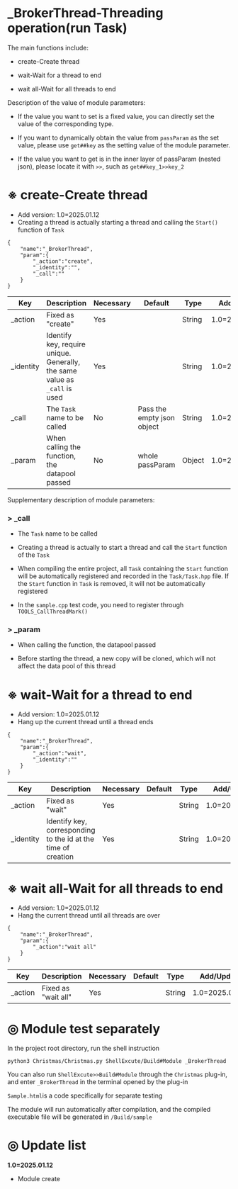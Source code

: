 # _BrokerThread-Threading operation(run Task)

The main functions include:

- create-Create thread
- wait-Wait for a thread to end

- wait all-Wait for all threads to end

Description of the value of module parameters:

- If the value you want to set is a fixed value, you can directly set the value of the corresponding type.

- If you want to dynamically obtain the value from `passParam` as the set value, please use `get##key` as the setting value of the module parameter.

- If the value you want to get is in the inner layer of passParam (nested json), please locate it with `>>`, such as `get##key_1>>key_2`

# ※ create-Create thread

- Add version: 1.0=2025.01.12
- Creating a thread is actually starting a thread and calling the `Start()` function of `Task`

```
{
	"name":"_BrokerThread",
	"param":{
		"_action":"create",
		"_identity":"",
		"_call":""
	}
}
```

| Key        | Description                                                         | Necessary | Default                                                   | Type | Add/Update  |
| ---------- | ------------------------------------------------------------ | -------- | -------------------------------------------------------- | ------ | -------------- |
| _action | Fixed as "create"                                | Yes       |                                                          | String | 1.0=2025.01.12 |
| _identity | Identify key, require unique. Generally, the same value as `_call` is used | Yes       |                                                          | String | 1.0=2025.01.12 |
| _call | The `Task` name to be called | No       | Pass the empty json object | String | 1.0=2025.01.12 |
| _param | When calling the function, the datapool passed | No | whole passParam | Object | 1.0=2025.01.12 |

Supplementary description of module parameters:

### > _call

- The `Task` name to be called

- Creating a thread is actually to start a thread and call the `Start` function of the `Task`

- When compiling the entire project, all `Task` containing the `Start` function will be automatically registered and recorded in the `Task/Task.hpp` file. If the `Start` function in `Task` is removed, it will not be automatically registered

- In the `sample.cpp` test code, you need to register through `TOOLS_CallThreadMark()`

### > _param

- When calling the function, the datapool passed

- Before starting the thread, a new copy will be cloned, which will not affect the data pool of this thread

# ※ wait-Wait for a thread to end

- Add version: 1.0=2025.01.12
- Hang up the current thread until a thread ends

```
{
	"name":"_BrokerThread",
	"param":{
		"_action":"wait",
		"_identity":""
	}
}
```

| Key        | Description                                                         | Necessary | Default                                                   | Type | Add/Update  |
| ---------- | ------------------------------------------------------------ | -------- | -------------------------------------------------------- | ------ | -------------- |
| _action | Fixed as "wait"          | Yes       |                                                          | String | 1.0=2025.01.12 |
| _identity | Identify key, corresponding to the id at the time of creation | Yes    |  | String | 1.0=2025.01.12 |

# ※ wait all-Wait for all threads to end

- Add version: 1.0=2025.01.12
- Hang the current thread until all threads are over

```
{
	"name":"_BrokerThread",
	"param":{
		"_action":"wait all"
	}
}
```

| Key    | Description                        | Necessary | Default | Type | Add/Update  |
| ------ | --------------------------- | -------- | ------ | ------ | -------------- |
| _action | Fixed as "wait all" | Yes       |        | String | 1.0=2025.01.12 |

# ◎ Module test separately

In the project root directory, run the shell instruction

```
python3 Christmas/Christmas.py ShellExcute/Build#Module _BrokerThread
```

You can also run `ShellExcute>>Build#Module` through the `Christmas` plug-in, and enter `_BrokerThread` in the terminal opened by the plug-in

`Sample.html`is a code specifically for separate testing

The module will run automatically after compilation, and the compiled executable file will be generated in `/Build/sample`

# ◎ Update list

**1.0=2025.01.12**

- Module create